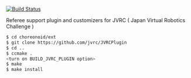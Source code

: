 [![Build Status](https://travis-ci.org/jvrc/JVRCPlugin.svg?branch=master)](https://travis-ci.org/jvrc/JVRCPlugin)

Referee support plugin and customizers for JVRC ( Japan Virtual Robotics Challenge )

```bash
$ cd choreonoid/ext
$ git clone https://github.com/jvrc/JVRCPlugin
$ cd ..
$ ccmake .
<turn on BUILD_JVRC_PLUGIN option>
$ make
$ make install
```



